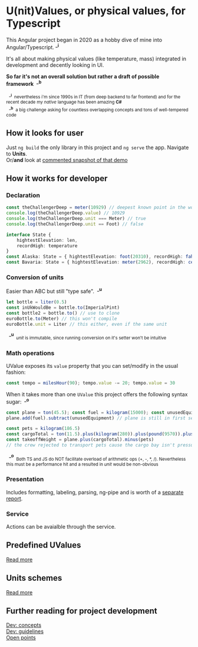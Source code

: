 # U(nit)Values, or physical values, for Typescript
This Angular project began in 2020 as a hobby dive of mine into Angular/Typescript.&nbsp;<sup>**_i**</sup>

It's all about making physical values (like temperature, mass) integrated in development and decently looking in UI.

**So far it's not an overall solution but rather a draft of possible framework**&nbsp;&nbsp;<sup>**_b**</sup>

&nbsp;&nbsp;<sub><sup>**_i**</sup>&nbsp;&nbsp;nevertheless i'm since 1990s in IT (from deep backend to far frontend) and for the recent decade my *native* language has been amazing **C#**</sub>\
&nbsp;&nbsp;<sub><sup>**_b**</sup>&nbsp;&nbsp;a big challenge asking for countless overlapping concepts and tons of well-tempered code</sub>

## How it looks for user
Just `ng build` the only library in this project and `ng serve` the app. Navigate to **Units**.\
Or/**and** look at [commented snapshot of that demo](readme+/img_aircrafts-commented.jpg)

## How it works for developer
### Declaration
```typescript
const theChallengerDeep = meter(10929) // deepest known point in the world ocean 
console.log(theChallengerDeep.value) // 10929
console.log(theChallengerDeep.unit === Meter) // true
console.log(theChallengerDeep.unit == Foot) // false

interface State {
    hightestElevation: len,
    recordHigh: temperature
}
const Alaska: State = { hightestElevation: foot(20310), recordHigh: fahrenheit(100) }
const Bavaria: State = { hightestElevation: meter(2962), recordHigh: celsius(40.3) }
```
### Conversion of units
Easier than ABC but still "type safe".&nbsp;&nbsp;<sup>**_u**</sup>
```typescript
let bottle = liter(0.5)
const inUkWouldBe = bottle.to(ImperialPint)
const bottle2 = bottle.to() // use to clone
euroBottle.to(Meter) // this won't compile
euroBottle.unit = Liter // this either, even if the same unit
```
&nbsp;&nbsp;<sup>**_u**</sup><sub>&nbsp;&nbsp;*unit* is immutable, since running conversion on it's setter won't be intuitive</sub>

### Math operations
UValue exposes its `value` property that you can set/modify in the usual fashion:
```typescript 
const tempo = milesHour(90); tempo.value -= 20; tempo.value = 30 
```

 When it takes more than one `UValue` this project offers the following syntax sugar:&nbsp;&nbsp;<sup>**_o**</sup>
```typescript 
const plane = ton(45.5); const fuel = kilogram(15000); const unusedEquipment = kilogram(15 * 75)
plane.add(fuel).subtract(unusedEquipment) // plane is still in first set tons

const pets = kilogram(186.5)
const cargoTotal = ton(11.5).plus(kilogram(280)).plus(pound(9570)).plus(pets) // also tons
const takeoffWeight = plane.plus(cargoTotal).minus(pets)
// the crew rejected to transport pets cause the cargo bay isn't pressuresized
```
&nbsp;&nbsp;<sup>**_o**</sup><sub>&nbsp;&nbsp;Both TS and JS do NOT facilitate overload of arithmetic ops (+, -, *, /). Nevertheless this must be a performance hit and a resulted in *unit* would be non-obvious</sub>

### Presentation
Includes formatting, labeling, parsing, ng-pipe and is worth of a [separate report](readme+/doc_uval-presentation.md).
### Service
Actions can be avaialble through the service.

## Predefined UValues
[Read more](readme+/doc_predefined-uvalues.md)

## Units schemes
[Read more](readme+/doc_uvalues-schemes.md)

## Further reading for project development
[Dev: concepts](readme+/_project_concepts.md)\
[Dev: guidelines](readme+/dev_guidelines.md)\
[Open points](readme+/doc_open-points.md)

